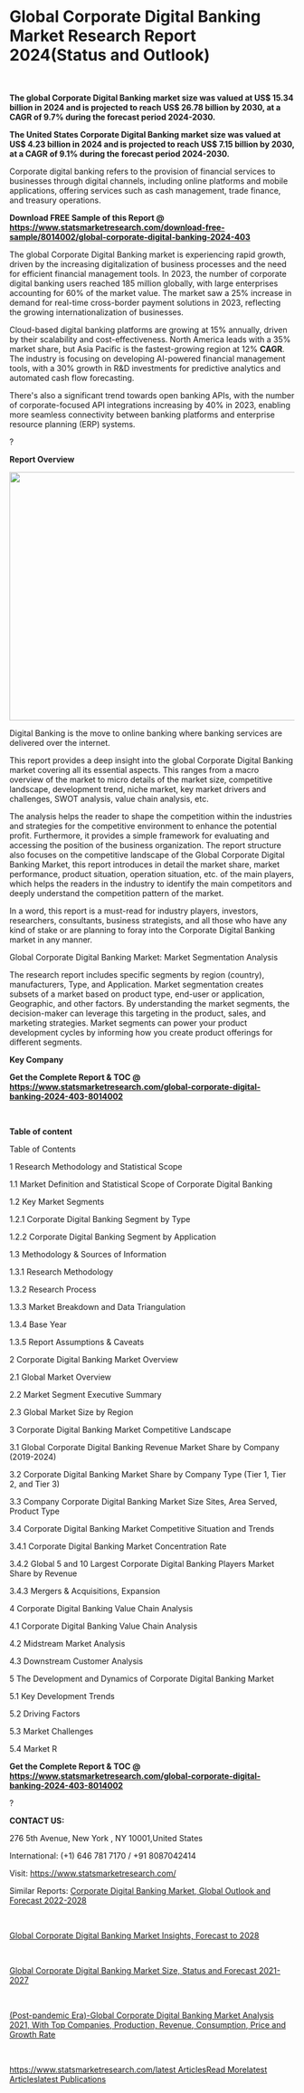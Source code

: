 <h1>Global Corporate Digital Banking Market Research Report 2024(Status and Outlook)</h1><br/><p><strong>The global Corporate Digital Banking market size was valued at US$ 15.34 billion in 2024 and is projected to reach US$ 26.78 billion by 2030, at a <strong>CAGR</strong> of 9.7% during the forecast period 2024-2030.</strong></p>
 
 
 
 <p><strong><strong>The United States </strong>Corporate Digital Banking market size was valued at US$ 4.23 billion in 2024 and is projected to reach US$ 7.15 billion by 2030, at a <strong>CAGR</strong> of 9.1% during the forecast period 2024-2030.</strong></p>
 
 
 
 <p>Corporate digital banking refers to the provision of financial services to businesses through digital channels, including online platforms and mobile applications, offering services such as cash management, trade finance, and treasury operations.</p>
 
 
 
 <p><strong>Download FREE Sample of this Report @ <a href="https://www.statsmarketresearch.com/download-free-sample/8014002/global-corporate-digital-banking-2024-403">https://www.statsmarketresearch.com/download-free-sample/8014002/global-corporate-digital-banking-2024-403</a></strong></p>
 
 
 
 <p>The global Corporate Digital Banking market is experiencing rapid growth, driven by the increasing digitalization of business processes and the need for efficient financial management tools. In 2023, the number of corporate digital banking users reached 185 million globally, with large enterprises accounting for 60% of the market value. The market saw a 25% increase in demand for real-time cross-border payment solutions in 2023, reflecting the growing internationalization of businesses.</p>
 
 
 
 <p>Cloud-based digital banking platforms are growing at 15% annually, driven by their scalability and cost-effectiveness. North America leads with a 35% market share, but Asia Pacific is the fastest-growing region at 12% <strong>CAGR</strong>. The industry is focusing on developing AI-powered financial management tools, with a 30% growth in R&D investments for predictive analytics and automated cash flow forecasting.</p>
 
 
 
 <p>There&#39;s also a significant trend towards open banking APIs, with the number of corporate-focused API integrations increasing by 40% in 2023, enabling more seamless connectivity between banking platforms and enterprise resource planning (ERP) systems.</p>
 
 
 
 <p>? </p>
 
 
 
 <p><strong>Report Overview</strong></p>
 
 
 
 <p><img alt="" src="https://www.grandresearchstore.com/assets/report-images/CorporateDigitalBankingMarket.png" style="width: 731px; height: 439px;" /></p>
 
 
 
 <p>Digital Banking is the move to online banking where banking services are delivered over the internet.</p>
 
 
 
 <p>This report provides a deep insight into the global Corporate Digital Banking market covering all its essential aspects. This ranges from a macro overview of the market to micro details of the market size, competitive landscape, development trend, niche market, key market drivers and challenges, SWOT analysis, value chain analysis, etc.</p>
 
 
 
 <p>The analysis helps the reader to shape the competition within the industries and strategies for the competitive environment to enhance the potential profit. Furthermore, it provides a simple framework for evaluating and accessing the position of the business organization. The report structure also focuses on the competitive landscape of the Global Corporate Digital Banking Market, this report introduces in detail the market share, market performance, product situation, operation situation, etc. of the main players, which helps the readers in the industry to identify the main competitors and deeply understand the competition pattern of the market.</p>
 
 
 
 <p>In a word, this report is a must-read for industry players, investors, researchers, consultants, business strategists, and all those who have any kind of stake or are planning to foray into the Corporate Digital Banking market in any manner.</p>
 
 
 
 <p>Global Corporate Digital Banking Market: Market Segmentation Analysis</p>
 
 
 
 <p>The research report includes specific segments by region (country), manufacturers, Type, and Application. Market segmentation creates subsets of a market based on product type, end-user or application, Geographic, and other factors. By understanding the market segments, the decision-maker can leverage this targeting in the product, sales, and marketing strategies. Market segments can power your product development cycles by informing how you create product offerings for different segments.</p>
 
 
 
 <p><strong>Key Company</strong></p>
 
 
 
 <div><b>Get the Complete Report & TOC @ <a href="https://www.statsmarketresearch.com/global-corporate-digital-banking-2024-403-8014002">https://www.statsmarketresearch.com/global-corporate-digital-banking-2024-403-8014002</a></b></div>
 
 
 
 <p><br />
 
 <b>Table of content</b></p>
 
 
 
 <p>Table of Contents<br />
 
 1 Research Methodology and Statistical Scope<br />
 
 1.1 Market Definition and Statistical Scope of Corporate Digital Banking<br />
 
 1.2 Key Market Segments<br />
 
 1.2.1 Corporate Digital Banking Segment by Type<br />
 
 1.2.2 Corporate Digital Banking Segment by Application<br />
 
 1.3 Methodology & Sources of Information<br />
 
 1.3.1 Research Methodology<br />
 
 1.3.2 Research Process<br />
 
 1.3.3 Market Breakdown and Data Triangulation<br />
 
 1.3.4 Base Year<br />
 
 1.3.5 Report Assumptions & Caveats<br />
 
 2 Corporate Digital Banking Market Overview<br />
 
 2.1 Global Market Overview<br />
 
 2.2 Market Segment Executive Summary<br />
 
 2.3 Global Market Size by Region<br />
 
 3 Corporate Digital Banking Market Competitive Landscape<br />
 
 3.1 Global Corporate Digital Banking Revenue Market Share by Company (2019-2024)<br />
 
 3.2 Corporate Digital Banking Market Share by Company Type (Tier 1, Tier 2, and Tier 3)<br />
 
 3.3 Company Corporate Digital Banking Market Size Sites, Area Served, Product Type<br />
 
 3.4 Corporate Digital Banking Market Competitive Situation and Trends<br />
 
 3.4.1 Corporate Digital Banking Market Concentration Rate<br />
 
 3.4.2 Global 5 and 10 Largest Corporate Digital Banking Players Market Share by Revenue<br />
 
 3.4.3 Mergers & Acquisitions, Expansion<br />
 
 4 Corporate Digital Banking Value Chain Analysis<br />
 
 4.1 Corporate Digital Banking Value Chain Analysis<br />
 
 4.2 Midstream Market Analysis<br />
 
 4.3 Downstream Customer Analysis<br />
 
 5 The Development and Dynamics of Corporate Digital Banking Market<br />
 
 5.1 Key Development Trends<br />
 
 5.2 Driving Factors<br />
 
 5.3 Market Challenges<br />
 
 5.4 Market R</p>
 
 
 
 <div><b>Get the Complete Report & TOC @ <a href="https://www.statsmarketresearch.com/global-corporate-digital-banking-2024-403-8014002">https://www.statsmarketresearch.com/global-corporate-digital-banking-2024-403-8014002</a></b></div>
 
 
 
 <p>? </p>
 
 
 
 <p><b>CONTACT US:</b><br />
 
 276 5th Avenue, New York , NY 10001,United States<br />
 
 International: (+1) 646 781 7170 / +91 8087042414<br />
 
 Visit: <a href="https://www.statsmarketresearch.com/">https://www.statsmarketresearch.com/</a><br />
 
 Similar Reports: <a href="https://www.statsmarketresearch.com/global-corporate-digital-banking-2024-403-8014002">Corporate Digital Banking Market, Global Outlook and Forecast 2022-2028</a><br />
 
 <br />
 
 <a href="https://www.statsmarketresearch.com/global-corporate-digital-banking-2024-403-8014002">Global Corporate Digital Banking Market Insights, Forecast to 2028</a><br />
 
 <br />
 
 <a href="https://www.statsmarketresearch.com/global-corporate-digital-banking-2024-403-8014002">Global Corporate Digital Banking Market Size, Status and Forecast 2021-2027</a><br />
 
 <br />
 
 <a href="https://www.statsmarketresearch.com/global-corporate-digital-banking-2024-403-8014002">(Post-pandemic Era)-Global Corporate Digital Banking Market Analysis 2021, With Top Companies, Production, Revenue, Consumption, Price and Growth Rate</a><br />
 
 <br />
 
 <a href="https://gyeongbokgung.com">https://www.statsmarketresearch.com/</a><a href="https://hallyeomaritime.com">latest Articles</a><a href="https://jingwansa.com">Read More</a><a href="https://nguoiviet.jp/">latest Articles</a><a href="https://www.intelmarketresearch.com/">latest Publications</a></p>